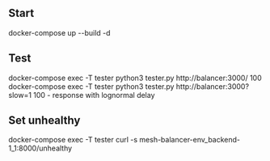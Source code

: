 ## Start
docker-compose up --build -d

## Test
docker-compose exec -T tester python3 tester.py http://balancer:3000/ 100
docker-compose exec -T tester python3 tester.py http://balancer:3000?slow=1 100 - response with lognormal delay

## Set unhealthy
docker-compose exec -T tester curl -s mesh-balancer-env_backend-1_1:8000/unhealthy